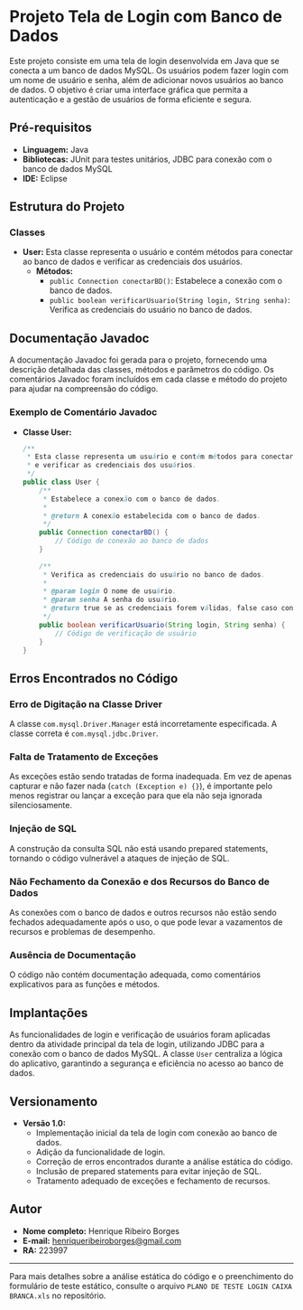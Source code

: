 # Projeto Tela de Login com Banco de Dados

Este projeto consiste em uma tela de login desenvolvida em Java que se conecta a um banco de dados MySQL. Os usuários podem fazer login com um nome de usuário e senha, além de adicionar novos usuários ao banco de dados. O objetivo é criar uma interface gráfica que permita a autenticação e a gestão de usuários de forma eficiente e segura.

## Pré-requisitos

- **Linguagem:** Java
- **Bibliotecas:** JUnit para testes unitários, JDBC para conexão com o banco de dados MySQL
- **IDE:** Eclipse

## Estrutura do Projeto

### Classes

- **User:** Esta classe representa o usuário e contém métodos para conectar ao banco de dados e verificar as credenciais dos usuários.
  - **Métodos:**
    - `public Connection conectarBD()`: Estabelece a conexão com o banco de dados.
    - `public boolean verificarUsuario(String login, String senha)`: Verifica as credenciais do usuário no banco de dados.

## Documentação Javadoc

A documentação Javadoc foi gerada para o projeto, fornecendo uma descrição detalhada das classes, métodos e parâmetros do código. Os comentários Javadoc foram incluídos em cada classe e método do projeto para ajudar na compreensão do código.

### Exemplo de Comentário Javadoc

- **Classe User:**
  ```java
  /**
   * Esta classe representa um usuário e contém métodos para conectar ao banco de dados
   * e verificar as credenciais dos usuários.
   */
  public class User {
      /**
       * Estabelece a conexão com o banco de dados.
       * 
       * @return A conexão estabelecida com o banco de dados.
       */
      public Connection conectarBD() {
          // Código de conexão ao banco de dados
      }
      
      /**
       * Verifica as credenciais do usuário no banco de dados.
       * 
       * @param login O nome de usuário.
       * @param senha A senha do usuário.
       * @return true se as credenciais forem válidas, false caso contrário.
       */
      public boolean verificarUsuario(String login, String senha) {
          // Código de verificação de usuário
      }
  }
  ```

## Erros Encontrados no Código

### Erro de Digitação na Classe Driver
A classe `com.mysql.Driver.Manager` está incorretamente especificada. A classe correta é `com.mysql.jdbc.Driver`.

### Falta de Tratamento de Exceções
As exceções estão sendo tratadas de forma inadequada. Em vez de apenas capturar e não fazer nada (`catch (Exception e) {}`), é importante pelo menos registrar ou lançar a exceção para que ela não seja ignorada silenciosamente.

### Injeção de SQL
A construção da consulta SQL não está usando prepared statements, tornando o código vulnerável a ataques de injeção de SQL.

### Não Fechamento da Conexão e dos Recursos do Banco de Dados
As conexões com o banco de dados e outros recursos não estão sendo fechados adequadamente após o uso, o que pode levar a vazamentos de recursos e problemas de desempenho.

### Ausência de Documentação
O código não contém documentação adequada, como comentários explicativos para as funções e métodos.

## Implantações

As funcionalidades de login e verificação de usuários foram aplicadas dentro da atividade principal da tela de login, utilizando JDBC para a conexão com o banco de dados MySQL. A classe `User` centraliza a lógica do aplicativo, garantindo a segurança e eficiência no acesso ao banco de dados.

## Versionamento

- **Versão 1.0:**
  - Implementação inicial da tela de login com conexão ao banco de dados.
  - Adição da funcionalidade de login.
  - Correção de erros encontrados durante a análise estática do código.
  - Inclusão de prepared statements para evitar injeção de SQL.
  - Tratamento adequado de exceções e fechamento de recursos.

## Autor

- **Nome completo:** Henrique Ribeiro Borges
- **E-mail:** henriqueribeiroborges@gmail.com
- **RA:** 223997

---

Para mais detalhes sobre a análise estática do código e o preenchimento do formulário de teste estático, consulte o arquivo `PLANO DE TESTE LOGIN CAIXA BRANCA.xls` no repositório.
